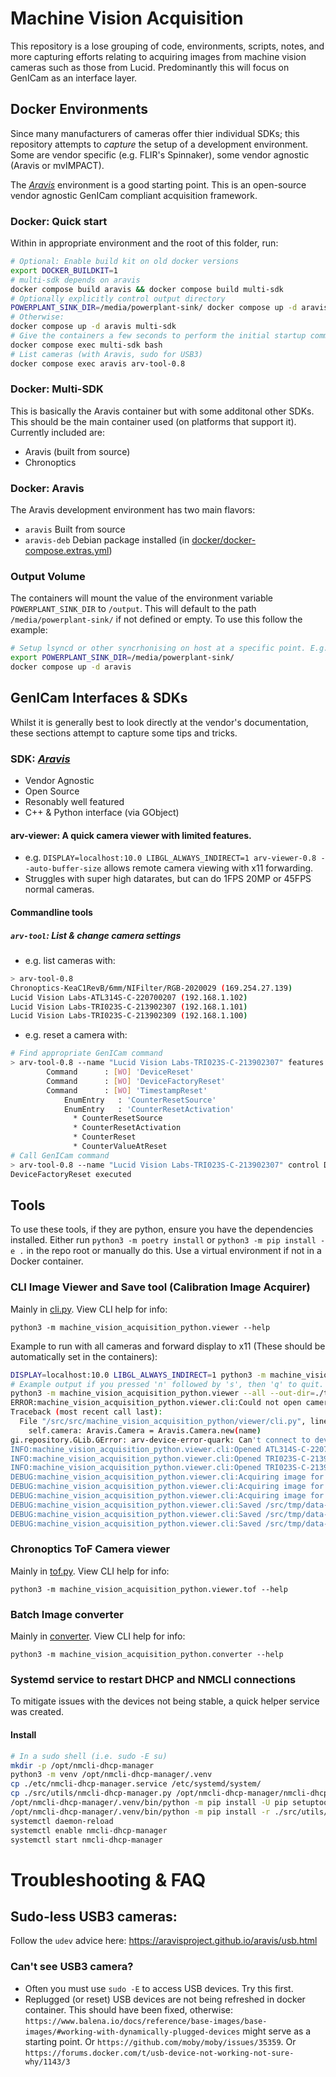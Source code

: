 # Machine Vision Acquisition
This repository is a lose grouping of code, environments, scripts, notes, and more capturing efforts relating to acquiring images from machine vision cameras such as those from Lucid. Predominantly this will focus on GenICam as an interface layer.

## Docker Environments
Since many manufacturers of cameras offer thier individual SDKs; this repository attempts to *capture* the setup of a development environment. Some are vendor specific (e.g. FLIR's Spinnaker), some vendor agnostic (Aravis or mvIMPACT).

The [*Aravis*](https://github.com/AravisProject/aravis) environment is a good starting point. This is an open-source vendor agnostic GenICam compliant acquisition framework.

### Docker: Quick start
Within in appropriate environment and the root of this folder, run:
```bash
# Optional: Enable build kit on old docker versions
export DOCKER_BUILDKIT=1
# multi-sdk depends on aravis
docker compose build aravis && docker compose build multi-sdk
# Optionally explicitly control output directory
POWERPLANT_SINK_DIR=/media/powerplant-sink/ docker compose up -d aravis multi-sdk
# Otherwise:
docker compose up -d aravis multi-sdk
# Give the containers a few seconds to perform the initial startup commands. Then you can launch a shell into the container with:
docker compose exec multi-sdk bash
# List cameras (with Aravis, sudo for USB3)
docker compose exec aravis arv-tool-0.8
```

### Docker: Multi-SDK
This is basically the Aravis container but with some additonal other SDKs. This should be the main container used (on platforms that support it). Currently included are:
* Aravis (built from source)
* Chronoptics


### Docker: Aravis
The Aravis development environment has two main flavors:
* `aravis` Built from source
* `aravis-deb` Debian package installed (in [docker/docker-compose.extras.yml](docker/docker-compose.extras.yml))


### Output Volume
The containers will mount the value of the environment variable `POWERPLANT_SINK_DIR` to `/output`. This will default to the path `/media/powerplant-sink/` if not defined or empty. To use this follow the example:
```bash
# Setup lsyncd or other syncrhonising on host at a specific point. E.g. "/media/powerplant-sink/"
export POWERPLANT_SINK_DIR=/media/powerplant-sink/
docker compose up -d aravis
```

## GenICam Interfaces & SDKs
Whilst it is generally best to look directly at the vendor's documentation, these sections attempt to capture some tips and tricks.

### SDK: [*Aravis*](https://github.com/AravisProject/aravis)
* Vendor Agnostic
* Open Source
* Resonably well featured
* C++ & Python interface (via GObject)
#### **arv-viewer**: A quick camera viewer with limited features.
* e.g. `DISPLAY=localhost:10.0 LIBGL_ALWAYS_INDIRECT=1 arv-viewer-0.8 --auto-buffer-size` allows remote camera viewing with x11 forwarding.
* Struggles with super high datarates, but can do 1FPS 20MP or 45FPS normal cameras.
#### **Commandline tools**
##### `arv-tool`: List & change camera settings
* e.g. list cameras with:
```bash
> arv-tool-0.8 
Chronoptics-KeaC1RevB/6mm/NIFilter/RGB-2020029 (169.254.27.139)
Lucid Vision Labs-ATL314S-C-220700207 (192.168.1.102)
Lucid Vision Labs-TRI023S-C-213902307 (192.168.1.101)
Lucid Vision Labs-TRI023S-C-213902309 (192.168.1.100)
```
* e.g. reset a camera with:
```bash
# Find appropriate GenICam command
> arv-tool-0.8 --name "Lucid Vision Labs-TRI023S-C-213902307" features | grep Reset
        Command      : [WO] 'DeviceReset'
        Command      : [WO] 'DeviceFactoryReset'
        Command      : [WO] 'TimestampReset'
            EnumEntry   : 'CounterResetSource'
            EnumEntry   : 'CounterResetActivation'
              * CounterResetSource
              * CounterResetActivation
              * CounterReset
              * CounterValueAtReset
# Call GenICam command
> arv-tool-0.8 --name "Lucid Vision Labs-TRI023S-C-213902307" control DeviceFactoryReset
DeviceFactoryReset executed
```

## Tools
To use these tools, if they are python, ensure you have the dependencies installed. Either run `python3 -m poetry install` or `python3 -m pip install -e .` in the repo root or manually do this. Use a virtual environment if not in a Docker container.

### CLI Image Viewer and Save tool (Calibration Image Acquirer)
Mainly in [cli.py](./src/machine_vision_acquisition_python/viewer/cli.py). View CLI help for info:
```
python3 -m machine_vision_acquisition_python.viewer --help
```
Example to run with all cameras and forward display to x11 (These should be automatically set in the containers):
```bash
DISPLAY=localhost:10.0 LIBGL_ALWAYS_INDIRECT=1 python3 -m machine_vision_acquisition_python.viewer --all --out-dir=./tmp/data-root/manu/
# Example output if you pressed 'n' followed by 's', then 'q' to quit. "169.254.27.139" is the Chronoptics camera and can safely be ignored.
python3 -m machine_vision_acquisition_python.viewer --all --out-dir=./tmp/data-root/manu/
ERROR:machine_vision_acquisition_python.viewer.cli:Could not open camera
Traceback (most recent call last):
  File "/src/src/machine_vision_acquisition_python/viewer/cli.py", line 70, in __init__
    self.camera: Aravis.Camera = Aravis.Camera.new(name)
gi.repository.GLib.GError: arv-device-error-quark: Can't connect to device at address '169.254.27.139' (6)
INFO:machine_vision_acquisition_python.viewer.cli:Opened ATL314S-C-220700207
INFO:machine_vision_acquisition_python.viewer.cli:Opened TRI023S-C-213902307
INFO:machine_vision_acquisition_python.viewer.cli:Opened TRI023S-C-213902309
DEBUG:machine_vision_acquisition_python.viewer.cli:Acquiring image for ATL314S-C-220700207 took: 0.3851250330917537
DEBUG:machine_vision_acquisition_python.viewer.cli:Acquiring image for TRI023S-C-213902307 took: 0.09678720706142485
DEBUG:machine_vision_acquisition_python.viewer.cli:Acquiring image for TRI023S-C-213902309 took: 0.09508740995079279
DEBUG:machine_vision_acquisition_python.viewer.cli:Saved /src/tmp/data-root/manu/2022-04-14T164139-ATL314S-C-220700207-snapshot-1.png
DEBUG:machine_vision_acquisition_python.viewer.cli:Saved /src/tmp/data-root/manu/2022-04-14T164139-TRI023S-C-213902307-snapshot-1.png
DEBUG:machine_vision_acquisition_python.viewer.cli:Saved /src/tmp/data-root/manu/2022-04-14T164139-TRI023S-C-213902309-snapshot-1.png
```

### Chronoptics ToF Camera viewer
Mainly in [tof.py](./src/machine_vision_acquisition_python/viewer/tof.py). View CLI help for info:
```
python3 -m machine_vision_acquisition_python.viewer.tof --help
```

### Batch Image converter
Mainly in [converter](./src/machine_vision_acquisition_python/converter/__main__.py). View CLI help for info:
```
python3 -m machine_vision_acquisition_python.converter --help
```

### Systemd service to restart DHCP and NMCLI connections
To mitigate issues with the devices not being stable, a quick helper service was created.
#### Install
```bash
# In a sudo shell (i.e. sudo -E su)
mkdir -p /opt/nmcli-dhcp-manager
python3 -m venv /opt/nmcli-dhcp-manager/.venv
cp ./etc/nmcli-dhcp-manager.service /etc/systemd/system/
cp ./src/utils/nmcli-dhcp-manager.py /opt/nmcli-dhcp-manager/nmcli-dhcp-manager.py
/opt/nmcli-dhcp-manager/.venv/bin/python -m pip install -U pip setuptools wheel
/opt/nmcli-dhcp-manager/.venv/bin/python -m pip install -r ./src/utils/requirements.nmcli-dhcp-manager.txt
systemctl daemon-reload
systemctl enable nmcli-dhcp-manager
systemctl start nmcli-dhcp-manager
```

# Troubleshooting & FAQ

## Sudo-less USB3 cameras:
Follow the `udev` advice here: https://aravisproject.github.io/aravis/usb.html

### Can't see USB3 camera?
* Often you must use `sudo -E` to access USB devices. Try this first.
* Replugged (or reset) USB devices are not being refreshed in docker container. This should have been fixed, otherwise: `https://www.balena.io/docs/reference/base-images/base-images/#working-with-dynamically-plugged-devices` might serve as a starting point. Or `https://github.com/moby/moby/issues/35359`. Or `https://forums.docker.com/t/usb-device-not-working-not-sure-why/1143/3`

